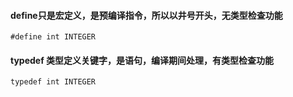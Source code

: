 #### define只是宏定义，是预编译指令，所以以井号开头，无类型检查功能
```
#define int INTEGER
```

#### typedef 类型定义关键字，是语句，编译期间处理，有类型检查功能
```
typedef int INTEGER
```
